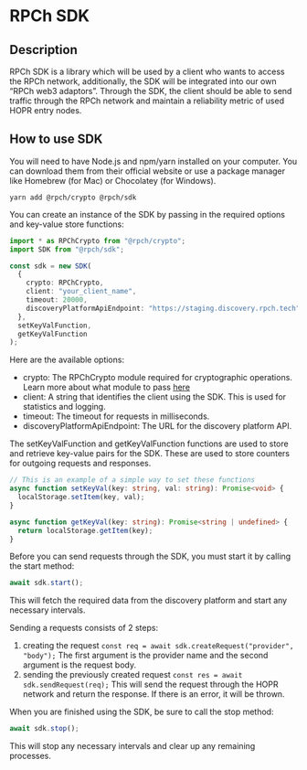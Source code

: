 # RPCh SDK

## Description

RPCh SDK is a library which will be used by a client who wants to access the RPCh network, additionally, the SDK will be integrated into our own “RPCh web3 adaptors”.
Through the SDK, the client should be able to send traffic through the RPCh network and maintain a reliability metric of used HOPR entry nodes.

## How to use SDK
You will need to have Node.js and npm/yarn installed on your computer. You can download them from their official website or use a package manager like Homebrew (for Mac) or Chocolatey (for Windows).

```
yarn add @rpch/crypto @rpch/sdk
```

You can create an instance of the SDK by passing in the required options and key-value store functions:
```TypeScript
import * as RPChCrypto from "@rpch/crypto";
import SDK from "@rpch/sdk";

const sdk = new SDK(
  {
    crypto: RPChCrypto,
    client: "your_client_name",
    timeout: 20000,
    discoveryPlatformApiEndpoint: "https://staging.discovery.rpch.tech",
  },
  setKeyValFunction,
  getKeyValFunction
);
```
Here are the available options:

- crypto: The RPChCrypto module required for cryptographic operations. Learn more about what module to pass [here](https://github.com/Rpc-h/crypto#rpch-crypto)
- client: A string that identifies the client using the SDK. This is used for statistics and logging.
- timeout: The timeout for requests in milliseconds.
- discoveryPlatformApiEndpoint: The URL for the discovery platform API.

The setKeyValFunction and getKeyValFunction functions are used to store and retrieve key-value pairs for the SDK. These are used to store counters for outgoing requests and responses.

```TypeScript
// This is an example of a simple way to set these functions
async function setKeyVal(key: string, val: string): Promise<void> {
  localStorage.setItem(key, val);
}

async function getKeyVal(key: string): Promise<string | undefined> {
  return localStorage.getItem(key);
}
```

Before you can send requests through the SDK, you must start it by calling the start method:
```TypeScript
await sdk.start();
```
This will fetch the required data from the discovery platform and start any necessary intervals.


Sending a requests consists of 2 steps:
1. creating the request `const req = await sdk.createRequest("provider", "body");` The first argument is the provider name and the second argument is the request body.
2. sending the previously created request `const res = await sdk.sendRequest(req);` This will send the request through the HOPR network and return the response. If there is an error, it will be thrown.

When you are finished using the SDK, be sure to call the stop method:
```TypeScript
await sdk.stop();
```
This will stop any necessary intervals and clear up any remaining processes.




   
